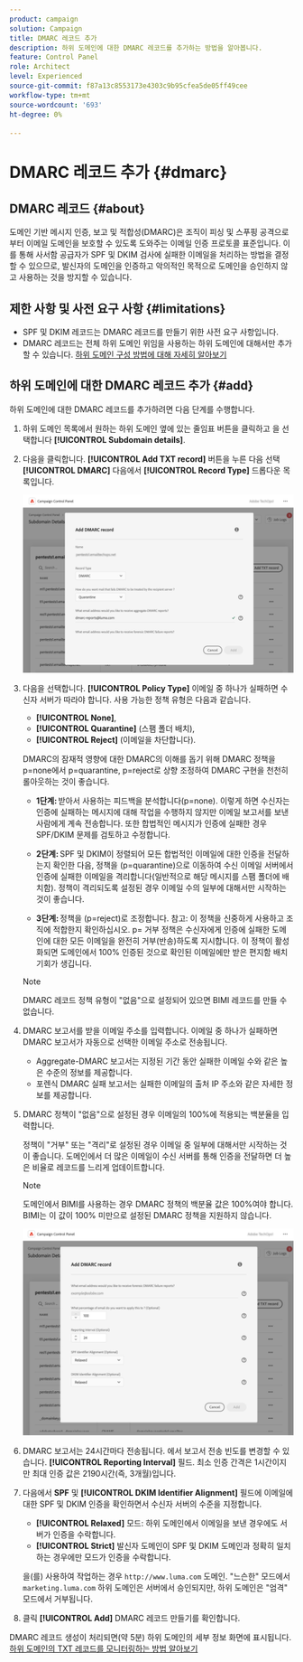 ```yaml
---
product: campaign
solution: Campaign
title: DMARC 레코드 추가
description: 하위 도메인에 대한 DMARC 레코드를 추가하는 방법을 알아봅니다.
feature: Control Panel
role: Architect
level: Experienced
source-git-commit: f87a13c8553173e4303c9b95cfea5de05ff49cee
workflow-type: tm+mt
source-wordcount: '693'
ht-degree: 0%

---
```



# DMARC 레코드 추가 {#dmarc}

## DMARC 레코드 {#about}

도메인 기반 메시지 인증, 보고 및 적합성(DMARC)은 조직이 피싱 및 스푸핑 공격으로부터 이메일 도메인을 보호할 수 있도록 도와주는 이메일 인증 프로토콜 표준입니다. 이를 통해 사서함 공급자가 SPF 및 DKIM 검사에 실패한 이메일을 처리하는 방법을 결정할 수 있으므로, 발신자의 도메인을 인증하고 악의적인 목적으로 도메인을 승인하지 않고 사용하는 것을 방지할 수 있습니다.

<!--Detailed information on DMARC implementation is available in [Adobe Deliverability Best Practice Guide](https://experienceleague.adobe.com/docs/deliverability-learn/deliverability-best-practice-guide/additional-resources/technotes/implement-bimi.html)-->

## 제한 사항 및 사전 요구 사항 {#limitations}

* SPF 및 DKIM 레코드는 DMARC 레코드를 만들기 위한 사전 요구 사항입니다.
* DMARC 레코드는 전체 하위 도메인 위임을 사용하는 하위 도메인에 대해서만 추가할 수 있습니다. [하위 도메인 구성 방법에 대해 자세히 알아보기](subdomains-branding.md#subdomain-delegation-methods)

## 하위 도메인에 대한 DMARC 레코드 추가 {#add}

하위 도메인에 대한 DMARC 레코드를 추가하려면 다음 단계를 수행합니다.

1. 하위 도메인 목록에서 원하는 하위 도메인 옆에 있는 줄임표 버튼을 클릭하고 을 선택합니다 **[!UICONTROL Subdomain details]**.

1. 다음을 클릭합니다. **[!UICONTROL Add TXT record]** 버튼을 누른 다음 선택 **[!UICONTROL DMARC]** 다음에서 **[!UICONTROL Record Type]** 드롭다운 목록입니다.

   ![](assets/dmarc-add.png)

1. 다음을 선택합니다. **[!UICONTROL Policy Type]** 이메일 중 하나가 실패하면 수신자 서버가 따라야 합니다. 사용 가능한 정책 유형은 다음과 같습니다.

   * **[!UICONTROL None]**,
   * **[!UICONTROL Quarantine]** (스팸 폴더 배치),
   * **[!UICONTROL Reject]** (이메일을 차단합니다).

   DMARC의 잠재적 영향에 대한 DMARC의 이해를 돕기 위해 DMARC 정책을 p=none에서 p=quarantine, p=reject로 상향 조정하여 DMARC 구현을 천천히 롤아웃하는 것이 좋습니다.

   * **1단계:** 받아서 사용하는 피드백을 분석합니다(p=none). 이렇게 하면 수신자는 인증에 실패하는 메시지에 대해 작업을 수행하지 않지만 이메일 보고서를 보낸 사람에게 계속 전송합니다. 또한 합법적인 메시지가 인증에 실패한 경우 SPF/DKIM 문제를 검토하고 수정합니다.

   * **2단계:** SPF 및 DKIM이 정렬되어 모든 합법적인 이메일에 대한 인증을 전달하는지 확인한 다음, 정책을 (p=quarantine)으로 이동하여 수신 이메일 서버에서 인증에 실패한 이메일을 격리합니다(일반적으로 해당 메시지를 스팸 폴더에 배치함). 정책이 격리되도록 설정된 경우 이메일 수의 일부에 대해서만 시작하는 것이 좋습니다.

   * **3단계:** 정책을 (p=reject)로 조정합니다. 참고: 이 정책을 신중하게 사용하고 조직에 적합한지 확인하십시오. p= 거부 정책은 수신자에게 인증에 실패한 도메인에 대한 모든 이메일을 완전히 거부(반송)하도록 지시합니다. 이 정책이 활성화되면 도메인에서 100% 인증된 것으로 확인된 이메일에만 받은 편지함 배치 기회가 생깁니다.

   >[!NOTE]
   >
   > DMARC 레코드 정책 유형이 &quot;없음&quot;으로 설정되어 있으면 BIMI 레코드를 만들 수 없습니다.

1. DMARC 보고서를 받을 이메일 주소를 입력합니다. 이메일 중 하나가 실패하면 DMARC 보고서가 자동으로 선택한 이메일 주소로 전송됩니다.

   * Aggregate-DMARC 보고서는 지정된 기간 동안 실패한 이메일 수와 같은 높은 수준의 정보를 제공합니다.
   * 포렌식 DMARC 실패 보고서는 실패한 이메일의 출처 IP 주소와 같은 자세한 정보를 제공합니다.

1. DMARC 정책이 &quot;없음&quot;으로 설정된 경우 이메일의 100%에 적용되는 백분율을 입력합니다.

   정책이 &quot;거부&quot; 또는 &quot;격리&quot;로 설정된 경우 이메일 중 일부에 대해서만 시작하는 것이 좋습니다. 도메인에서 더 많은 이메일이 수신 서버를 통해 인증을 전달하면 더 높은 비율로 레코드를 느리게 업데이트합니다.

   >[!NOTE]
   >
   >도메인에서 BIMI를 사용하는 경우 DMARC 정책의 백분율 값은 100%여야 합니다. BIMI는 이 값이 100% 미만으로 설정된 DMARC 정책을 지원하지 않습니다.

   ![](assets/dmarc-add2.png)

1. DMARC 보고서는 24시간마다 전송됩니다. 에서 보고서 전송 빈도를 변경할 수 있습니다. **[!UICONTROL Reporting Interval]** 필드. 최소 인증 간격은 1시간이지만 최대 인증 값은 2190시간(즉, 3개월)입니다.

1. 다음에서 **SPF** 및 **[!UICONTROL DKIM Identifier Alignment]** 필드에 이메일에 대한 SPF 및 DKIM 인증을 확인하면서 수신자 서버의 수준을 지정합니다.

   * **[!UICONTROL Relaxed]** 모드: 하위 도메인에서 이메일을 보낸 경우에도 서버가 인증을 수락합니다.
   * **[!UICONTROL Strict]** 발신자 도메인이 SPF 및 DKIM 도메인과 정확히 일치하는 경우에만 모드가 인증을 수락합니다.

   을(를) 사용하여 작업하는 경우 `http://www.luma.com` 도메인. &quot;느슨한&quot; 모드에서 `marketing.luma.com` 하위 도메인은 서버에서 승인되지만, 하위 도메인은 &quot;엄격&quot; 모드에서 거부됩니다.

1. 클릭 **[!UICONTROL Add]** DMARC 레코드 만들기를 확인합니다.

DMARC 레코드 생성이 처리되면(약 5분) 하위 도메인의 세부 정보 화면에 표시됩니다. [하위 도메인의 TXT 레코드를 모니터링하는 방법 알아보기](gs-txt-records.md#monitor)
